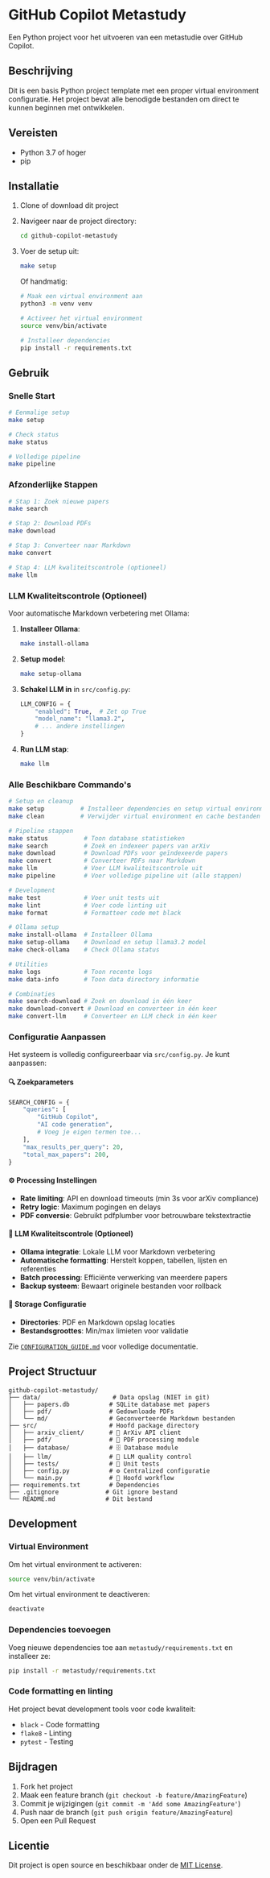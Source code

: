 # GitHub Copilot Metastudy

Een Python project voor het uitvoeren van een metastudie over GitHub Copilot.

## Beschrijving

Dit is een basis Python project template met een proper virtual environment configuratie. Het project bevat alle benodigde bestanden om direct te kunnen beginnen met ontwikkelen.

## Vereisten

- Python 3.7 of hoger
- pip

## Installatie

1. Clone of download dit project
2. Navigeer naar de project directory:
   ```bash
   cd github-copilot-metastudy
   ```

3. Voer de setup uit:
   ```bash
   make setup
   ```

   Of handmatig:
   ```bash
   # Maak een virtual environment aan
   python3 -m venv venv
   
   # Activeer het virtual environment
   source venv/bin/activate
   
   # Installeer dependencies
   pip install -r requirements.txt
   ```

## Gebruik

### Snelle Start

```bash
# Eenmalige setup
make setup

# Check status
make status

# Volledige pipeline
make pipeline
```

### Afzonderlijke Stappen

```bash
# Stap 1: Zoek nieuwe papers
make search

# Stap 2: Download PDFs  
make download

# Stap 3: Converteer naar Markdown
make convert

# Stap 4: LLM kwaliteitscontrole (optioneel)
make llm
```

### LLM Kwaliteitscontrole (Optioneel)

Voor automatische Markdown verbetering met Ollama:

1. **Installeer Ollama**:
   ```bash
   make install-ollama
   ```

2. **Setup model**:
   ```bash
   make setup-ollama
   ```

3. **Schakel LLM in** in `src/config.py`:
   ```python
   LLM_CONFIG = {
       "enabled": True,  # Zet op True
       "model_name": "llama3.2",
       # ... andere instellingen
   }
   ```

4. **Run LLM stap**:
   ```bash
   make llm
   ```

### Alle Beschikbare Commando's

```bash
# Setup en cleanup
make setup          # Installeer dependencies en setup virtual environment
make clean          # Verwijder virtual environment en cache bestanden

# Pipeline stappen
make status          # Toon database statistieken
make search          # Zoek en indexeer papers van arXiv
make download        # Download PDFs voor geïndexeerde papers
make convert         # Converteer PDFs naar Markdown
make llm             # Voer LLM kwaliteitscontrole uit
make pipeline        # Voer volledige pipeline uit (alle stappen)

# Development
make test            # Voer unit tests uit
make lint            # Voer code linting uit
make format          # Formatteer code met black

# Ollama setup
make install-ollama  # Installeer Ollama
make setup-ollama    # Download en setup llama3.2 model
make check-ollama    # Check Ollama status

# Utilities
make logs            # Toon recente logs
make data-info       # Toon data directory informatie

# Combinaties
make search-download # Zoek en download in één keer
make download-convert # Download en converteer in één keer
make convert-llm     # Converteer en LLM check in één keer
```

### Configuratie Aanpassen

Het systeem is volledig configureerbaar via `src/config.py`. Je kunt aanpassen:

#### 🔍 **Zoekparameters**
```python
SEARCH_CONFIG = {
    "queries": [
        "GitHub Copilot",
        "AI code generation", 
        # Voeg je eigen termen toe...
    ],
    "max_results_per_query": 20,
    "total_max_papers": 200,
}
```

#### ⚙️ **Processing Instellingen**
- **Rate limiting**: API en download timeouts (min 3s voor arXiv compliance)
- **Retry logic**: Maximum pogingen en delays
- **PDF conversie**: Gebruikt pdfplumber voor betrouwbare tekstextractie

#### 🤖 **LLM Kwaliteitscontrole** (Optioneel)
- **Ollama integratie**: Lokale LLM voor Markdown verbetering
- **Automatische formatting**: Herstelt koppen, tabellen, lijsten en referenties
- **Batch processing**: Efficiënte verwerking van meerdere papers
- **Backup systeem**: Bewaart originele bestanden voor rollback

#### 📁 **Storage Configuratie**
- **Directories**: PDF en Markdown opslag locaties
- **Bestandsgroottes**: Min/max limieten voor validatie

Zie [`CONFIGURATION_GUIDE.md`](CONFIGURATION_GUIDE.md) voor volledige documentatie.

## Project Structuur

```
github-copilot-metastudy/
├── data/                    # Data opslag (NIET in git)
│   ├── papers.db           # SQLite database met papers
│   ├── pdf/                # Gedownloade PDFs
│   └── md/                 # Geconverteerde Markdown bestanden
├── src/                    # Hoofd package directory
│   ├── arxiv_client/       # 📡 ArXiv API client
│   ├── pdf/                # 📄 PDF processing module  
│   ├── database/           # 🗄️ Database module
│   ├── llm/                # 🤖 LLM quality control
│   ├── tests/              # 🧪 Unit tests
│   ├── config.py           # ⚙️ Centralized configuratie
│   └── main.py             # 🚀 Hoofd workflow
├── requirements.txt        # Dependencies
├── .gitignore             # Git ignore bestand
└── README.md              # Dit bestand
```

## Development

### Virtual Environment

Om het virtual environment te activeren:
```bash
source venv/bin/activate
```

Om het virtual environment te deactiveren:
```bash
deactivate
```

### Dependencies toevoegen

Voeg nieuwe dependencies toe aan `metastudy/requirements.txt` en installeer ze:
```bash
pip install -r metastudy/requirements.txt
```

### Code formatting en linting

Het project bevat development tools voor code kwaliteit:
- `black` - Code formatting
- `flake8` - Linting
- `pytest` - Testing

## Bijdragen

1. Fork het project
2. Maak een feature branch (`git checkout -b feature/AmazingFeature`)
3. Commit je wijzigingen (`git commit -m 'Add some AmazingFeature'`)
4. Push naar de branch (`git push origin feature/AmazingFeature`)
5. Open een Pull Request

## Licentie

Dit project is open source en beschikbaar onder de [MIT License](https://opensource.org/licenses/MIT).

